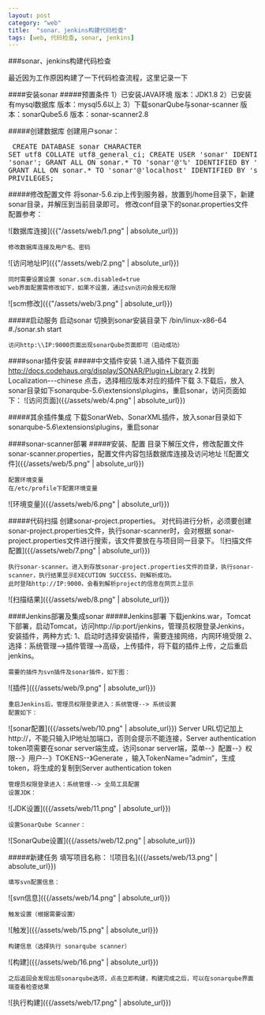 ```yaml
---
layout: post
category: "web"
title:  "sonar、jenkins构建代码检查"
tags: [web, 代码检查, sonar, jenkins]
---
```

###sonar、jenkins构建代码检查

最近因为工作原因构建了一下代码检查流程，这里记录一下

####安装sonar
#####预置条件
	1）已安装JAVA环境
		版本：JDK1.8
	2）已安装有mysql数据库
		版本：mysql5.6以上
	3）下载sonarQube与sonar-scanner
		版本：sonarQube5.6
		版本：sonar-scanner2.8

#####创建数据库
创建用户sonar：
	<pre>
	CREATE DATABASE sonar CHARACTER SET utf8 COLLATE utf8_general_ci;
	CREATE USER 'sonar' IDENTIFIED BY 'sonar';
	GRANT ALL ON sonar.* TO 'sonar'@'%' IDENTIFIED BY 'sonar';
	GRANT ALL ON sonar.* TO 'sonar'@'localhost' IDENTIFIED BY 'sonar';
	FLUSH PRIVILEGES;
	</pre>

#####修改配置文件
	将sonar-5.6.zip上传到服务器，放置到/home目录下，新建sonar目录，并解压到当前目录即可。
	修改conf目录下的sonar.properties文件
	配置参考：

![数据库连接]({{"/assets/web/1.png" | absolute_url}})

	修改数据库连接及用户名、密码
![访问地址IP]({{"/assets/web/2.png" | absolute_url}})

	同时需要设置设置 sonar.scm.disabled=true
	web界面配置需修改如下，如果不设置，通过svn访问会报无权限
![scm修改]({{"/assets/web/3.png" | absolute_url}})

#####启动服务
	启动sonar
	切换到sonar安装目录下 /bin/linux-x86-64
	#./sonar.sh start

	访问http:\\IP:9000页面出现sonarQube页面即可（启动成功）

####sonar插件安装
#####中文插件安装
	1.进入插件下载页面
		http://docs.codehaus.org/display/SONAR/Plugin+Library
	2.找到Localization---chinese   点击，选择相应版本对应的插件下载
	3.下载后，放入sonar目录如下sonarqube-5.6\extensions\plugins，重启sonar，访问页面如下：
![访问页面]({{/assets/web/4.png" | absolute_url}})

#####其余插件集成
	下载SonarWeb、SonarXML插件，放入sonar目录如下sonarqube-5.6\extensions\plugins，重启sonar

####sonar-scanner部署
#####安装、配置
	目录下解压文件，修改配置文件sonar-scanner.properties，配置文件内容包括数据库连接及访问地址
![配置文件]({{/assets/web/5.png" | absolute_url}})

	配置环境变量
	在/etc/profile下配置环境变量
![环境变量]({{/assets/web/6.png" | absolute_url}})

#####代码扫描
	创建sonar-project.properties。
	对代码进行分析，必须要创建sonar-project.properties文件，执行sonar-scanner时，会对根据
	sonar-project.properties文件进行搜索，该文件要放在与项目同一目录下。
![扫描文件配置]({{/assets/web/7.png" | absolute_url}})

	执行sonar-scanner。进入到存放sonar-project.properties文件的目录，执行sonar-scanner，执行结果显示EXECUTION SUCCESS，则解析成功。
	此时登陆http://IP:9000，会看到解析project的信息在网页上显示
![扫描结果]({{/assets/web/8.png" | absolute_url}})

####Jenkins部署及集成sonar
#####Jenkins部署
	下载jenkins.war，Tomcat下部署，启动Tomcat，访问http://ip:port/jenkins，管理员权限登录Jenkins，
	安装插件，两种方式:
	1、启动时选择安装插件，需要连接网络，内网环境受限
	2、选择：系统管理-->插件管理—>高级，上传插件，将下载的插件上传，之后重启jenkins。

	需要的插件为svn插件及sonar插件，如下图：
![插件]({{/assets/web/9.png" | absolute_url}})

	重启Jenkins后，管理员权限登录进入：系统管理--> 系统设置 
	配置如下：
![sonar配置]({{/assets/web/10.png" | absolute_url}})
	Server URL切记加上http://，不能只输入IP地址加端口，否则会提示不能连接，Server authentication token项需要在sonar server端生成，访问sonar server端，菜单--》配置--》权限--》用户--》TOKENS--》Generate ，输入TokenName=”admin”，生成token，将生成的复制到Server authentication token

	管理员权限登录进入：系统管理--> 全局工具配置
	设置JDK：
![JDK设置]({{/assets/web/11.png" | absolute_url}})

	设置SonarQube Scanner：
![SonarQube设置]({{/assets/web/12.png" | absolute_url}})

#####新建任务
	填写项目名称：
![项目名]({{/assets/web/13.png" | absolute_url}})

	填写svn配置信息：
![svn信息]({{/assets/web/14.png" | absolute_url}})

	触发设置（根据需要设置）
![触发]({{/assets/web/15.png" | absolute_url}})

	构建信息（选择执行 sonarqube scanner）
![构建]({{/assets/web/16.png" | absolute_url}})

	之后返回会发现出现sonarqube选项，点击立即构建，构建完成之后，可以在sonarqube界面端查看检查结果
![执行构建]({{/assets/web/17.png" | absolute_url}})






